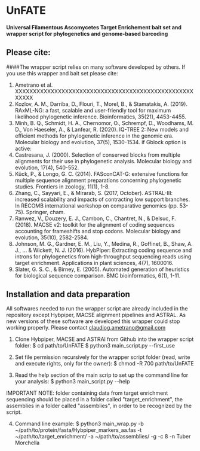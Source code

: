 # UnFATE

#### Universal Filamentous Ascomycetes Target Enrichement bait set and wrapper script for phylogenetics and genome-based barcoding 

## Please cite: 
####The wrapper script relies on many software developed by others. If you use this wrapper and bait set please cite:
1. Ametrano et al. XXXXXXXXXXXXXXXXXXXXXXXXXXXXXXXXXXXXXXXXXXXXXXXXXXXXXXX
2. Kozlov, A. M., Darriba, D., Flouri, T., Morel, B., & Stamatakis, A. (2019). RAxML-NG: a fast, scalable and user-friendly tool for maximum likelihood phylogenetic inference. Bioinformatics, 35(21), 4453-4455. 
3. Minh, B. Q., Schmidt, H. A., Chernomor, O., Schrempf, D., Woodhams, M. D., Von Haeseler, A., & Lanfear, R. (2020). IQ-TREE 2: New models and efficient methods for phylogenetic inference in the genomic era. Molecular biology and evolution, 37(5), 1530-1534.
if Gblock option is active:
4. Castresana, J. (2000). Selection of conserved blocks from multiple alignments for their use in phylogenetic analysis. Molecular biology and evolution, 17(4), 540-552.
5. Kück, P., & Longo, G. C. (2014). FASconCAT-G: extensive functions for multiple sequence alignment preparations concerning phylogenetic studies. Frontiers in zoology, 11(1), 1-8.
6. Zhang, C., Sayyari, E., & Mirarab, S. (2017, October). ASTRAL-III: increased scalability and impacts of contracting low support branches. In RECOMB international workshop on comparative genomics (pp. 53-75). Springer, cham. 
7. Ranwez, V., Douzery, E. J., Cambon, C., Chantret, N., & Delsuc, F. (2018). MACSE v2: toolkit for the alignment of coding sequences accounting for frameshifts and stop codons. Molecular biology and evolution, 35(10), 2582-2584.
8. Johnson, M. G., Gardner, E. M., Liu, Y., Medina, R., Goffinet, B., Shaw, A. J., ... & Wickett, N. J. (2016). HybPiper: Extracting coding sequence and introns for phylogenetics from high‐throughput sequencing reads using target enrichment. Applications in plant sciences, 4(7), 1600016. 
9. Slater, G. S. C., & Birney, E. (2005). Automated generation of heuristics for biological sequence comparison. BMC bioinformatics, 6(1), 1-11. 
 
## Installation and data preparation
All softwares needed to run the wrapper script are already included in the repository except Hybpiper, MACSE alignment pipelines and ASTRAL.
As new versions of these software are developed this wrapper could stop working properly. Please contact claudiog.ametrano@gmail.com 
1. Clone Hybpiper, MACSE and ASTRAl from Github into the wrapper script folder:
	$ cd path/to/UnFATE
	$ python3 main_script.py --first_use

2. Set file permission recursively for the wrapper script folder (read, write and execute rights, only for the owner):
	$ chmod -R 700 path/to/UnFATE

3. Read the help section of the main scrip to set up the command line for your analysis:
	$ python3 main_script.py --help

IMPORTANT NOTE: folder containing data from target enrichment sequencing should be placed in a folder called "target_enrichment", the assemblies in a folder called "assemblies", in order to be recognized by the script.	

4. Command line example:
	$ python3 main_wrap.py -b ~/path/to/protein/fasta/Hybpiper_markers_aa.fas -t ~/path/to/target_enrichment/ -a ~/path/to/assemblies/ -g -c 8 -n Tuber Morchella

